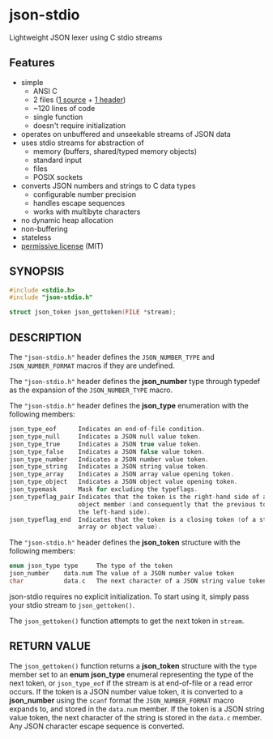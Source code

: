 # json-stdio
Lightweight JSON lexer using C stdio streams

## Features
-	simple
	-	ANSI C
	-	2 files ([1 source](json-stdio.c) + [1 header](json-stdio.h))
	-	~120 lines of code
	-	single function
	-	doesn't require initialization
-	operates on unbuffered and unseekable streams of JSON data
-	uses stdio streams for abstraction of
	-	memory (buffers, shared/typed memory objects)
	-	standard input
	-	files
	-	POSIX sockets
-	converts JSON numbers and strings to C data types
	-	configurable number precision
	-	handles escape sequences
	-	works with multibyte characters
-	no dynamic heap allocation
-	non-buffering
-	stateless
-	[permissive license](LICENSE) (MIT)

## SYNOPSIS
```C
#include <stdio.h>
#include "json-stdio.h"

struct json_token json_gettoken(FILE *stream);
```

## DESCRIPTION
The `"json-stdio.h"` header defines the `JSON_NUMBER_TYPE` and
`JSON_NUMBER_FORMAT` macros if they are undefined.

The `"json-stdio.h"` header defines the **json_number** type through typedef as
the expansion of the `JSON_NUMBER_TYPE` macro.

The `"json-stdio.h"` header defines the **json_type** enumeration with the
following members:
```C
json_type_eof      Indicates an end-of-file condition.
json_type_null     Indicates a JSON null value token.
json_type_true     Indicates a JSON true value token.
json_type_false    Indicates a JSON false value token.
json_type_number   Indicates a JSON number value token.
json_type_string   Indicates a JSON string value token.
json_type_array    Indicates a JSON array value opening token.
json_type_object   Indicates a JSON object value opening token.
json_typemask      Mask for excluding the typeflags.
json_typeflag_pair Indicates that the token is the right-hand side of a JSON
                   object member (and consequently that the previous token was
                   the left-hand side).
json_typeflag_end  Indicates that the token is a closing token (of a string,
                   array or object value).
```

The `"json-stdio.h"` header defines the **json_token** structure with the
following members:
```C
enum json_type type     The type of the token
json_number    data.num The value of a JSON number value token
char           data.c   The next character of a JSON string value token
```

json-stdio requires no explicit initialization. To start using it, simply pass
your stdio stream to `json_gettoken()`.

The `json_gettoken()` function attempts to get the next token in `stream`.

## RETURN VALUE
The `json_gettoken()` function returns a **json_token** structure with the
`type` member set to an **enum json_type** enumeral representing the type of the
next token, or `json_type_eof` if the stream is at end-of-file or a read error
occurs. If the token is a JSON number value token, it is converted to a
**json_number** using the `scanf` format the `JSON_NUMBER_FORMAT` macro expands
to, and stored in the `data.num` member. If the token is a JSON string value
token, the next character of the string is stored in the `data.c` member. Any
JSON character escape sequence is converted.
